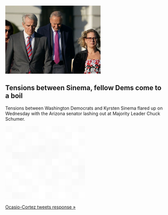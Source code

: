 
![Tensions between Sinema, fellow Dems come to a boil](./20220203115901.png)
## Tensions between Sinema, fellow Dems come to a boil

Tensions between Washington Democrats and Kyrsten Sinema flared up on Wednesday with the Arizona senator lashing out at Majority Leader Chuck Schumer.

![pic](../square_bg.png)

[Ocasio-Cortez tweets response »](https://www.yahoo.com/news/tensions-between-democrats-and-sinema-continue-to-simmer-191122439.html)
